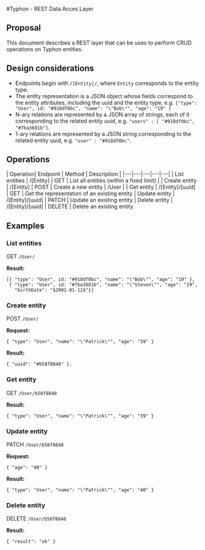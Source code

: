 #Typhon - REST Data Acces Layer
## Proposal

This document describes a REST layer that can be uses to perform CRUD operations on Typhon entities.

## Design considerations

* Endpoints begin with `/[Entity]/`, where `Entity` corresponds to the entity type.
* The entity representation is a JSON object whose fields correspond to the entity attributes, including the uuid and the entity type, e.g. `{"type": "User", id: "#918df0bc", "name": "\"Bob\"", "age": "19" }`
* N-ary relations are represented by a JSON array of strings, each of it corresponding to the related entity uuid, e.g. `"users" : [ "#918df0bc", "#7ba3681b"]`.
* 1-ary relations are represented by a JSON string corresponding to the related entity uuid, e.g. `"user" : "#918df0bc"`.


## Operations

| Operation| Endpoint  | Method  | Description |
|---|---|---|---|---|
| List entities | /[Entity] | GET  | List all entities (within a fixed limit)  | 
| Create entity | /[Entity] | POST  | Create a new entity  |  /User | 
| Get entity | /[Entity]/[uuid]  | GET  | Get the representation of an existing entity 
| Update entity | /[Entity]/[uuid]  | PATCH  | Update an existing entity 
| Delete entity | /[Entity]/[uuid]  | DELETE  | Delete an existing entity 

## Examples

### List entities

GET `/User/`

**Result:**

```
[{ "type": "User", id: "#918df0bc", "name": "\"Bob\"", "age": "19" },
 { "type": "User", id: "#7ba3681b", "name": "\"Steven\"", "age": "29", 
   "birthDate": "$2001-01-12$"}]
```
 
### Create entity

POST `/User/`

**Request:**

```
{ "type": "User", "name": "\"Patrick\"", "age": "39" }
```

**Result:**

```
{ "uuid": "#b58f8848" },
```
 
### Get entity

GET `/User/b58f8848`

**Result:**

```
{ "type": "User", "name": "\"Patrick\"", "age": "39" }
```
 
### Update entity

PATCH `/User/b58f8848`

**Request:**

```
{ "age": "40" }
```

**Result:**

```
{ "type": "User", "name": "\"Patrick\"", "age": "40" }
```

### Delete entity

DELETE `/User/b58f8848`

**Result:**

```
{ "result": "ok" }
```

